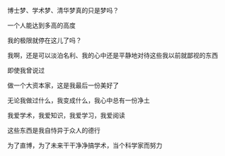 博士梦、学术梦、清华梦真的只是梦吗？

一个人能达到多高的高度

我的极限就停在这儿了吗？

我啊，还是可以淡泊名利、我的心中还是平静地对待这些我以前就鄙视的东西

即使我曾说过

做一个大资本家，这是我最后一份美好了

无论我做过什么，我变成什么，我心中总有一份净土

我爱学术，我爱知识，我爱学习，我爱阅读

这些东西是我自恃异于众人的德行

为了直博，为了未来干干净净搞学术，当个科学家而努力